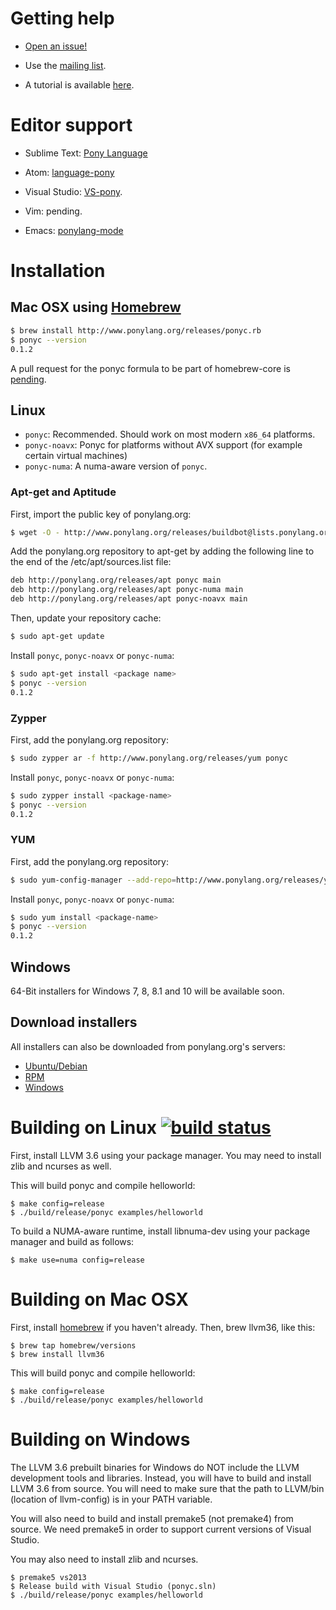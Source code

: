 # Getting help 

* [Open an issue!](https://github.com/CausalityLtd/ponyc/issues)

* Use the [mailing list](mailto:ponydev@lists.ponylang.org).

* A tutorial is available [here](http://tutorial.ponylang.org).

# Editor support

* Sublime Text: [Pony Language](https://packagecontrol.io/packages/Pony%20Language)

* Atom: [language-pony](https://atom.io/packages/language-pony)

* Visual Studio: [VS-pony](https://github.com/CausalityLtd/VS-pony).

* Vim: pending.

* Emacs: [ponylang-mode](https://github.com/abingham/ponylang-mode)

# Installation
## Mac OSX using [Homebrew](http://brew.sh)

```bash
$ brew install http://www.ponylang.org/releases/ponyc.rb
$ ponyc --version
0.1.2
```

A pull request for the ponyc formula to be part of homebrew-core is [pending](https://github.com/Homebrew/homebrew/pull/39192).

## Linux

* ```ponyc```: Recommended. Should work on most modern ```x86_64``` platforms.
* ```ponyc-noavx```: Ponyc for platforms without AVX support (for example certain virtual machines) 
* ```ponyc-numa```: A numa-aware version of ```ponyc```.

### Apt-get and Aptitude

First, import the public key of ponylang.org:

```bash
$ wget -O - http://www.ponylang.org/releases/buildbot@lists.ponylang.org.gpg.key | sudo apt-key add -
```

Add the ponylang.org repository to apt-get by adding the following line to the end of the /etc/apt/sources.list file:

```bash
deb http://ponylang.org/releases/apt ponyc main
deb http://ponylang.org/releases/apt ponyc-numa main
deb http://ponylang.org/releases/apt ponyc-noavx main
```

Then, update your repository cache:

```bash
$ sudo apt-get update
```

Install ```ponyc```, ```ponyc-noavx``` or ```ponyc-numa```:

```bash
$ sudo apt-get install <package name>
$ ponyc --version
0.1.2
```

### Zypper

First, add the ponylang.org repository:

```bash
$ sudo zypper ar -f http://www.ponylang.org/releases/yum ponyc
```

Install ```ponyc```, ```ponyc-noavx``` or ```ponyc-numa```:

```bash
$ sudo zypper install <package-name>
$ ponyc --version
0.1.2
```

### YUM

First, add the ponylang.org repository:

```bash
$ sudo yum-config-manager --add-repo=http://www.ponylang.org/releases/yum/ponyc.repo
```

Install ```ponyc```, ```ponyc-noavx``` or ```ponyc-numa```:

```bash
$ sudo yum install <package-name>
$ ponyc --version
0.1.2
```

## Windows

64-Bit installers for Windows 7, 8, 8.1 and 10 will be available soon.

## Download installers

All installers can also be downloaded from ponylang.org's servers:

* [Ubuntu/Debian](http://ponylang.org/releases/debian)
* [RPM](http://ponylang.org/releases/yum)
* [Windows](http://ponylang.org/releases/windows)

# Building on Linux [![build status](http://ponylang.org:50000/buildStatus/icon?job=ponyc)](http://ci.ponylang.org/job/ponyc/)

First, install LLVM 3.6 using your package manager. You may need to install zlib and ncurses as well.

This will build ponyc and compile helloworld:

```
$ make config=release
$ ./build/release/ponyc examples/helloworld
```

To build a NUMA-aware runtime, install libnuma-dev using your package manager and build as follows:

```
$ make use=numa config=release
```

# Building on Mac OSX

First, install [homebrew](http://brew.sh) if you haven't already. Then, brew llvm36, like this:

```
$ brew tap homebrew/versions
$ brew install llvm36
```

This will build ponyc and compile helloworld:

```
$ make config=release
$ ./build/release/ponyc examples/helloworld
```

# Building on Windows

The LLVM 3.6 prebuilt binaries for Windows do NOT include the LLVM development tools and libraries. Instead, you will have to build and install LLVM 3.6 from source. You will need to make sure that the path to LLVM/bin (location of llvm-config) is in your PATH variable.

You will also need to build and install premake5 (not premake4) from source. We need premake5 in order to support current versions of Visual Studio.

You may also need to install zlib and ncurses.

```
$ premake5 vs2013
$ Release build with Visual Studio (ponyc.sln)
$ ./build/release/ponyc examples/helloworld
```

